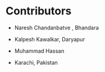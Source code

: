 <!--
 
format for adding your name 
 

- Full Name , Location


-->
# Contributors

- Naresh Chandanbatve , Bhandara
- Kalpesh Kawalkar, Daryapur

- Muhammad Hassan
- Karachi, Pakistan
